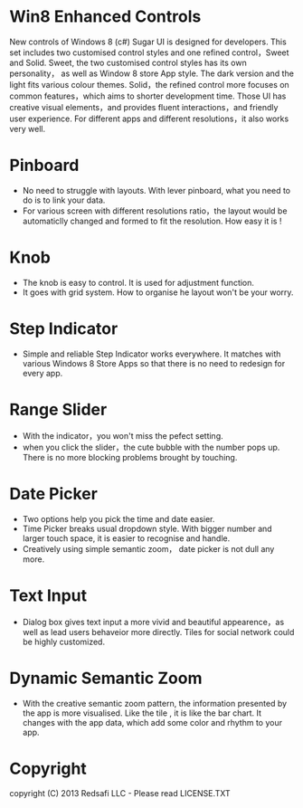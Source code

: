 Win8 Enhanced Controls
============

New controls of Windows 8 (c#)
Sugar UI is designed for developers. This set includes two customised control styles and one refined control，Sweet and Solid. Sweet, the two customised control styles has its own personality， as well as Window 8 store App style. The dark version and the light fits various colour themes. Solid，the refined control more focuses on common features，which aims to shorter development time.  Those UI has creative visual elements，and provides fluent interactions，and friendly user experience. For different apps and different resolutions，it also works very well.



Pinboard
=====
 * No need to struggle with layouts. With lever pinboard, what you need to do is to link your data.
 * For various screen with different resolutions ratio，the layout would be automaticlly changed and formed to fit the resolution. How easy it is !


Knob
=====
 * The knob is easy to control. It is used for adjustment function.
 * It goes with grid system. How to organise he layout won't be your worry.


Step Indicator
=====
 * Simple and reliable Step Indicator works everywhere. It matches with various Windows 8 Store Apps so that there is no need to redesign for every app.



Range Slider
=====
 * With the indicator，you won't miss the pefect setting.
 * when you click the slider，the cute bubble with the number pops up. There is no more blocking problems brought by touching.



Date Picker
=====
 * Two options help you pick the time and date easier.
 * Time Picker breaks usual dropdown style. With bigger number and larger touch space, it is easier to recognise and handle.
 * Creatively using simple semantic zoom， date picker is not dull any more.



Text Input
=====
 * Dialog box gives text input a more vivid and beautiful appearence，as well as lead users behaveior more directly. Tiles for social network could be highly customized.



Dynamic Semantic Zoom
=====
 * With the creative semantic zoom pattern, the information presented by the app is more visualised. Like the tile , it is like the bar chart. It changes with the app data, which add some color and rhythm to your app.



Copyright
=====

copyright (C) 2013 Redsafi LLC - Please read LICENSE.TXT



